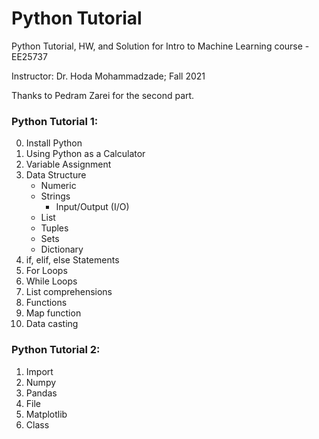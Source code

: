 # Python Tutorial

Python Tutorial, HW, and Solution for Intro to Machine Learning course - EE25737

Instructor: Dr. Hoda Mohammadzade; Fall 2021

Thanks to Pedram Zarei for the second part.

### **Python Tutorial 1**: 
0. Install Python
1. Using Python as a Calculator
2. Variable Assignment
3. Data Structure
    * Numeric
    * Strings
      * Input/Output (I/O)
    * List
    * Tuples
    * Sets
    * Dictionary
4. if, elif, else Statements
5. For Loops
6. While Loops
7. List comprehensions
8. Functions
9. Map function
10. Data casting

### **Python Tutorial 2**: 
1. Import
2. Numpy
3. Pandas
4. File
5. Matplotlib
6. Class 
